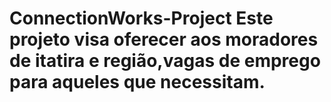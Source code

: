 # ConnectionWorks-Project Este projeto visa oferecer aos moradores de itatira e região,vagas de emprego para aqueles que necessitam.
